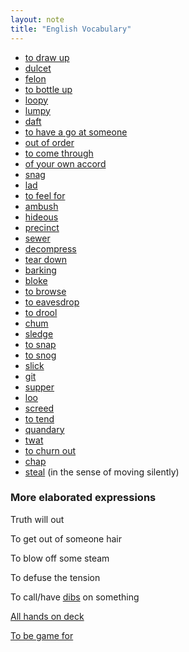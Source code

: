 ```yaml
---
layout: note
title: "English Vocabulary"
---
```


- [to draw up](https://www.wordreference.com/enit/draw%20up)
- [dulcet](https://www.wordreference.com/enit/dulcet)
- [felon](https://www.wordreference.com/enit/felon)
- [to bottle up ](https://www.wordreference.com/enit/bottle%20up)
- [loopy](https://www.wordreference.com/enit/loopy)
- [lumpy](https://www.wordreference.com/enit/lumpy)
- [daft](https://www.wordreference.com/enit/daft)
- [to have a go at someone](https://www.wordreference.com/enit/have%20a%20go%20at)
- [out of order](https://www.wordreference.com/enit/out%20of%20order)
- [to come through](https://www.wordreference.com/enit/come%20through)
- [of your own accord](https://www.wordreference.com/enit/of%20your%20own%20accord)
- [snag](https://www.wordreference.com/enit/snag)
- [lad](https://www.wordreference.com/enit/lad)
- [to feel for](https://www.wordreference.com/enit/feel%20for)
- [ambush](https://www.wordreference.com/enit/ambush)
- [hideous](https://www.wordreference.com/enit/hideous)
- [precinct](https://www.wordreference.com/enit/precinct)
- [sewer](https://www.wordreference.com/enit/sewer)
- [decompress](https://www.wordreference.com/enit/decompress)
- [tear down](https://www.wordreference.com/enit/tear%20down)
- [barking](https://www.wordreference.com/enit/barking)
- [bloke](https://www.wordreference.com/enit/bloke)
- [to browse](https://www.wordreference.com/enit/browse)
- [to eavesdrop](https://www.wordreference.com/enit/eavesdrop)
- [to drool](https://www.wordreference.com/enit/drool)
- [chum](https://www.wordreference.com/enit/chum)
- [sledge](https://www.wordreference.com/enit/sledge)
- [to snap](https://www.wordreference.com/enit/snap)
- [to snog](https://dictionary.cambridge.org/dictionary/english/snog)
- [slick](https://www.wordreference.com/enit/slick)
- [git](https://www.wordreference.com/enit/git)
- [supper](https://www.wordreference.com/enit/supper)
- [loo](https://www.wordreference.com/enit/loo)
- [screed](https://www.wordreference.com/enit/screed)
- [to tend](https://www.wordreference.com/enit/tended)
- [quandary](https://www.wordreference.com/enit/quandary)
- [twat](https://www.wordreference.com/enit/twat)
- [to churn out](https://www.wordreference.com/enit/churn%20out)
- [chap](https://www.wordreference.com/enit/chap)
- [steal](https://www.wordreference.com/enit/steal) (in the sense of moving silently)

### More elaborated expressions

Truth will out

To get out of someone hair

To blow off some steam

To defuse the tension

To call/have [dibs](https://www.wordreference.com/enit/dibs) on something

[All hands on deck ](https://en.wiktionary.org/wiki/all_hands_on_deck)

[To be game for ](https://dictionary.cambridge.org/dictionary/english/game-for)